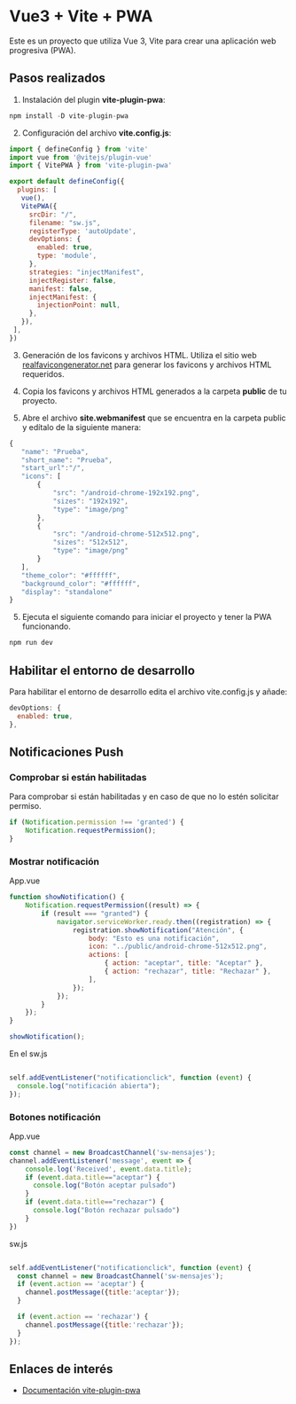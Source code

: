 # Vue3 + Vite + PWA

Este es un proyecto que utiliza Vue 3, Vite  para crear una aplicación web progresiva (PWA).

## Pasos realizados

1. Instalación del plugin **vite-plugin-pwa**:
```js 
npm install -D vite-plugin-pwa
```
2. Configuración del archivo **vite.config.js**:
 ```js
import { defineConfig } from 'vite'
import vue from '@vitejs/plugin-vue'
import { VitePWA } from 'vite-plugin-pwa'

export default defineConfig({
   plugins: [
    vue(),
    VitePWA({
      srcDir: "/",
      filename: "sw.js",
      registerType: 'autoUpdate',
      devOptions: {
        enabled: true,
        type: 'module',
      },
      strategies: "injectManifest",
      injectRegister: false,
      manifest: false,
      injectManifest: {
        injectionPoint: null,
      },
    }),
  ],
})
 ```

 3. Generación de los favicons y archivos HTML. Utiliza el sitio web [realfavicongenerator.net](https://realfavicongenerator.net/)  para generar los favicons y archivos HTML requeridos.

 4. Copia los favicons y archivos HTML generados a la carpeta **public** de tu proyecto.

 5. Abre el archivo **site.webmanifest** que se encuentra en la carpeta public y edítalo de la siguiente manera:
 ```js
 {
    "name": "Prueba",
    "short_name": "Prueba",
    "start_url":"/",
    "icons": [
        {
            "src": "/android-chrome-192x192.png",
            "sizes": "192x192",
            "type": "image/png"
        },
        {
            "src": "/android-chrome-512x512.png",
            "sizes": "512x512",
            "type": "image/png"
        }
    ],
    "theme_color": "#ffffff",
    "background_color": "#ffffff",
    "display": "standalone"
}
```

5. Ejecuta el siguiente comando para iniciar el proyecto y tener la PWA funcionando.
```js
npm run dev
```

## Habilitar el entorno de desarrollo
Para habilitar el entorno de desarrollo edita el archivo vite.config.js y añade:
```js
devOptions: {
  enabled: true,
},
```

## Notificaciones Push

### Comprobar si están habilitadas

Para comprobar si están habilitadas y en caso de que no lo estén solicitar permiso.

```js
if (Notification.permission !== 'granted') {
    Notification.requestPermission();
}
```

### Mostrar notificación

App.vue
```js
function showNotification() {
    Notification.requestPermission((result) => {
        if (result === "granted") {
            navigator.serviceWorker.ready.then((registration) => {
                registration.showNotification("Atención", {
                    body: "Esto es una notificación",
                    icon: "../public/android-chrome-512x512.png",
                    actions: [
                        { action: "aceptar", title: "Aceptar" },
                        { action: "rechazar", title: "Rechazar" },
                    ],
                });
            });
        }
    });
}

showNotification();
```
En el sw.js
```js

self.addEventListener("notificationclick", function (event) {
  console.log("notificación abierta");
});

```

### Botones notificación

App.vue
```js
const channel = new BroadcastChannel('sw-mensajes');
channel.addEventListener('message', event => {
    console.log('Received', event.data.title);
    if (event.data.title=="aceptar") {
      console.log("Botón aceptar pulsado")
    } 
    if (event.data.title=="rechazar") {
      console.log("Botón rechazar pulsado")
    } 
})

```
sw.js

```js

self.addEventListener("notificationclick", function (event) {
  const channel = new BroadcastChannel('sw-mensajes');
  if (event.action == 'aceptar') {
    channel.postMessage({title:'aceptar'});
  } 

  if (event.action == 'rechazar') {
    channel.postMessage({title:'rechazar'});
  }
});
```
## Enlaces de interés
- [Documentación vite-plugin-pwa](https://vite-pwa-org.netlify.app/)

